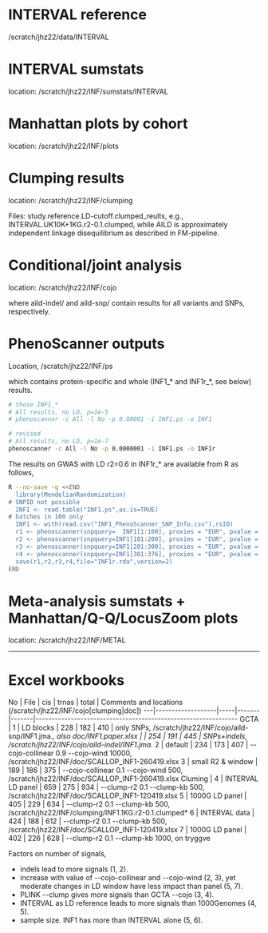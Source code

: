 # INTERVAL reference

/scratch/jhz22/data/INTERVAL

# INTERVAL sumstats

location: /scratch/jhz22/INF/sumstats/INTERVAL

# Manhattan plots by cohort

location: /scratch/jhz22/INF/plots

# Clumping results

location: /scratch/jhz22/INF/clumping

Files: study.reference.LD-cutoff.clumped_reults, e.g., INTERVAL.UK10K+1KG.r2-0.1.clumped, while AILD is approximately independent linkage disequilibrium as described in FM-pipeline.

# Conditional/joint analysis

location: /scratch/jhz22/INF/cojo

where aild-indel/ and aild-snp/ contain results for all variants and SNPs, respectively.

# PhenoScanner outputs

Location, /scratch/jhz22/INF/ps

which contains protein-specific and whole (INF1_* and INF1r_*, see below) results.
```bash
# those INF1_*
# All results, no LD, p=1e-5
# phenoscanner -c All -l No -p 0.00001 -i INF1.ps -o INF1

# revised
# All results, no LD, p=1e-7
phenoscanner -c All -l No -p 0.0000001 -i INF1.ps -o INF1r
```
The results on GWAS with LD r2=0.6 in INF1r_* are available from R as follows,
```bash
R --no-save -q <<END
  library(MendelianRandomization)
# SNPID not possible
  INF1 <- read.table("INF1.ps",as.is=TRUE)
# batches in 100 only
  INF1 <- with(read.csv("INF1_PhenoScanner_SNP_Info.csv"),rsID)
  r1 <- phenoscanner(snpquery=  INF1[1:100], proxies = "EUR", pvalue = 1e-07, r2= 0.6, build=37)
  r2 <- phenoscanner(snpquery=INF1[101:200], proxies = "EUR", pvalue = 1e-07, r2= 0.6, build=37)
  r3 <- phenoscanner(snpquery=INF1[201:300], proxies = "EUR", pvalue = 1e-07, r2= 0.6, build=37)
  r4 <- phenoscanner(snpquery=INF1[301:376], proxies = "EUR", pvalue = 1e-07, r2= 0.6, build=37)
  save(r1,r2,r3,r4,file="INF1r.rda",version=2)
END
```

# Meta-analysis sumstats + Manhattan/Q-Q/LocusZoom plots

location: /scratch/jhz22/INF/METAL

---

# Excel workbooks

No | File              | cis | trnas | total | Comments and locations (/scratch/jhz22/INF/cojo[clumping|doc])
---|-------------------|-----|-------|-------|---------------------------------------------------------------
GCTA   |
1  | LD blocks         | 228 |  182  | 410   | only SNPs, /scratch/jhz22/INF/cojo/aild-snp/INF1.jma.*, also doc/INF1.paper.xlsx
   |                   | 254 |  191  | 445   | SNPs+indels, /scratch/jhz22/INF/cojo/aild-indel/INF1.jma.*
2  | default           | 234 |  173  | 407   | --cojo-collinear 0.9 --cojo-wind 10000, /scratch/jhz22/INF/doc/SCALLOP_INF1-260419.xlsx
3  | small R2 & window | 189 |  186  | 375   | --cojo-collinear 0.1 --cojo-wind 500, /scratch/jhz22/INF/doc/SCALLOP_INF1-260419.xlsx
Cluming |
4  | INTERVAL LD panel | 659 |  275  | 934   | --clump-r2 0.1 --clump-kb 500, /scratch/jhz22/INF/doc/SCALLOP_INF1-120419.xlsx
5  | 1000G LD panel    | 405 |  229  | 634   | --clump-r2 0.1 --clump-kb 500, /scratch/jhz22/INF/clumping/INF1.1KG.r2-0.1.clumped*
6  | INTERVAL data     | 424 |  188  | 612   | --clump-r2 0.1 --clump-kb 500, /scratch/jhz22/INF/doc/SCALLOP_INF1-120419.xlsx
7  | 1000G LD panel    | 402 |  226  | 628   | --clump-r2 0.1 --clump-kb 1000, on tryggve

Factors on number of signals,

* indels lead to more signals (1, 2).
* increase with value of --cojo-collinear and --cojo-wind (2, 3), yet moderate changes in LD window have less impact than panel (5, 7).
* PLINK --clump gives more signals than GCTA --cojo (3, 4).
* INTERVAL as LD reference leads to more signals than 1000Genomes (4,  5).
* sample size. INF1 has more than INTERVAL alone (5, 6).
